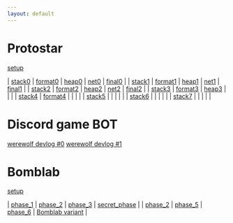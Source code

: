 ```yaml
---
layout: default
---
```


# Protostar

[setup](./protostar/setup.html)

| [stack0](./protostar/stack0.html) | [format0](./protostar/format0.html) | [heap0](./protostar/heap0.html) | [net0](./protostar/net0.html) | [final0](./protostar/final0.html) |
| [stack1](./protostar/stack1.html) | [format1](./protostar/format1.html) | [heap1](./protostar/heap1.html) | [net1](./protostar/net1.html) | [final1](./protostar/final1.html) |
| [stack2](./protostar/stack2.html) | [format2](./protostar/format2.html) | [heap2](./protostar/heap2.html) | [net2](./protostar/net2.html) | [final2](./protostar/final2.html) |
| [stack3](./protostar/stack3.html) | [format3](./protostar/format3.html) | [heap3](./protostar/heap3.html) |   |   |
| [stack4](./protostar/stack4.html) | [format4](./protostar/format4.html) |   |   |   |
| [stack5](./protostar/stack5.html) |   |   |   |   |
| [stack6](./protostar/stack6.html) |   |   |   |   |
| [stack7](./protostar/stack7.html) |   |   |   |   |

# Discord game BOT

[werewolf devlog #0](./devlog/discord_game_werewolf_0.html)
[werewolf devlog #1](./devlog/discord_game_werewolf_1.html)

# Bomblab

[setup](./bomblab/setup.html)

| [phase_1](./bomblab/phase_1.html) | [phase_2](./bomblab/phase_3.html) | [phase_3](./bomblab/phase_5.html) | [secret_phase](./bomblab/secret_phase.html) |
| [phase_2](./bomblab/phase_2.html) | [phase_5](./bomblab/phase_4.html) | [phase_6](./bomblab/phase_6.html) | [Bomblab variant](./bomblab/bomblab_variant.html) |
